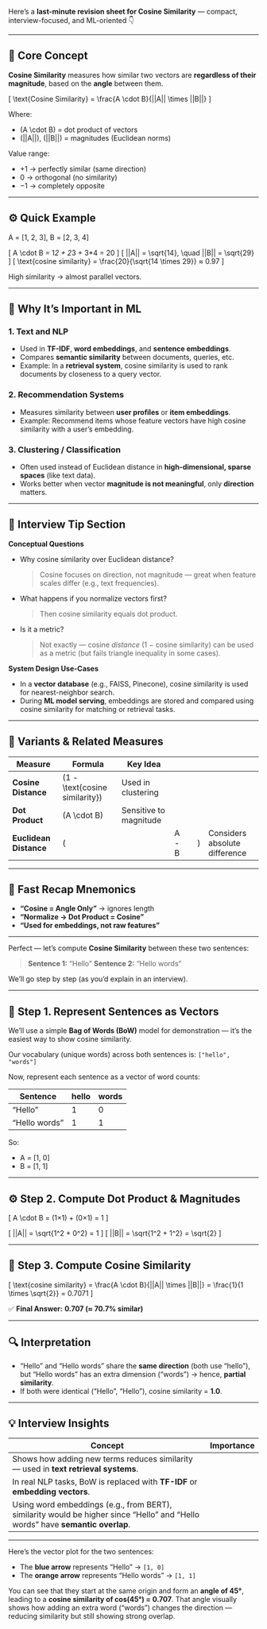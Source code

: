 Here’s a **last-minute revision sheet for Cosine Similarity** — compact, interview-focused, and ML-oriented 👇

---

## 🧠 Core Concept

**Cosine Similarity** measures how similar two vectors are **regardless of their magnitude**, based on the **angle** between them.

[
\text{Cosine Similarity} = \frac{A \cdot B}{||A|| \times ||B||}
]

Where:

* (A \cdot B) = dot product of vectors
* (||A||), (||B||) = magnitudes (Euclidean norms)

Value range:

* +1 → perfectly similar (same direction)
* 0 → orthogonal (no similarity)
* −1 → completely opposite

---

## ⚙️ Quick Example

A = [1, 2, 3], B = [2, 3, 4]

[
A \cdot B = 1*2 + 2*3 + 3*4 = 20
]
[
||A|| = \sqrt{14}, \quad ||B|| = \sqrt{29}
]
[
\text{cosine similarity} = \frac{20}{\sqrt{14 \times 29}} ≈ 0.97
]

High similarity → almost parallel vectors.

---

## 🧩 Why It’s Important in ML

### 1. **Text and NLP**

* Used in **TF-IDF**, **word embeddings**, and **sentence embeddings**.
* Compares **semantic similarity** between documents, queries, etc.
* Example: In a **retrieval system**, cosine similarity is used to rank documents by closeness to a query vector.

### 2. **Recommendation Systems**

* Measures similarity between **user profiles** or **item embeddings**.
* Example: Recommend items whose feature vectors have high cosine similarity with a user’s embedding.

### 3. **Clustering / Classification**

* Often used instead of Euclidean distance in **high-dimensional, sparse spaces** (like text data).
* Works better when vector **magnitude is not meaningful**, only **direction** matters.

---

## 🧠 Interview Tip Section

**Conceptual Questions**

* Why cosine similarity over Euclidean distance?

  > Cosine focuses on direction, not magnitude — great when feature scales differ (e.g., text frequencies).
* What happens if you normalize vectors first?

  > Then cosine similarity equals dot product.
* Is it a metric?

  > Not exactly — cosine *distance* (1 − cosine similarity) can be used as a metric (but fails triangle inequality in some cases).

**System Design Use-Cases**

* In a **vector database** (e.g., FAISS, Pinecone), cosine similarity is used for nearest-neighbor search.
* During **ML model serving**, embeddings are stored and compared using cosine similarity for matching or retrieval tasks.

---

## 🧮 Variants & Related Measures

| Measure                | Formula                        | Key Idea               |       |   |   |                               |
| ---------------------- | ------------------------------ | ---------------------- | ----- | - | - | ----------------------------- |
| **Cosine Distance**    | (1 - \text{cosine similarity}) | Used in clustering     |       |   |   |                               |
| **Dot Product**        | (A \cdot B)                    | Sensitive to magnitude |       |   |   |                               |
| **Euclidean Distance** | (                              |                        | A - B |   | ) | Considers absolute difference |

---

## 🚀 Fast Recap Mnemonics

* **“Cosine = Angle Only”** → ignores length
* **“Normalize → Dot Product = Cosine”**
* **“Used for embeddings, not raw features”**

---

Perfect — let’s compute **Cosine Similarity** between these two sentences:

> **Sentence 1:** “Hello”
> **Sentence 2:** “Hello words”

We’ll go step by step (as you’d explain in an interview).

---

## 🧠 Step 1. Represent Sentences as Vectors

We’ll use a simple **Bag of Words (BoW)** model for demonstration — it’s the easiest way to show cosine similarity.

Our vocabulary (unique words) across both sentences is:
`["hello", "words"]`

Now, represent each sentence as a vector of word counts:

| Sentence      | hello | words |
| ------------- | ----- | ----- |
| “Hello”       | 1     | 0     |
| “Hello words” | 1     | 1     |

So:

* A = [1, 0]
* B = [1, 1]

---

## ⚙️ Step 2. Compute Dot Product & Magnitudes

[
A \cdot B = (1×1) + (0×1) = 1
]

[
||A|| = \sqrt{1^2 + 0^2} = 1
]
[
||B|| = \sqrt{1^2 + 1^2} = \sqrt{2}
]

---

## 🧮 Step 3. Compute Cosine Similarity

[
\text{cosine similarity} = \frac{A \cdot B}{||A|| \times ||B||} = \frac{1}{1 \times \sqrt{2}} = 0.7071
]

✅ **Final Answer:** **0.707 (≈ 70.7% similar)**

---

## 🔍 Interpretation

* “Hello” and “Hello words” share the **same direction** (both use “hello”),
  but “Hello words” has an extra dimension (“words”) → hence, **partial similarity**.
* If both were identical (“Hello”, “Hello”), cosine similarity = **1.0**.

---

## 💡 Interview Insights

| Concept                                                                                                                        | Importance |
| ------------------------------------------------------------------------------------------------------------------------------ | ---------- |
| Shows how adding new terms reduces similarity — used in **text retrieval systems**.                                            |            |
| In real NLP tasks, BoW is replaced with **TF-IDF** or **embedding vectors**.                                                   |            |
| Using word embeddings (e.g., from BERT), similarity would be higher since “Hello” and “Hello words” have **semantic overlap**. |            |

---

Here’s the vector plot for the two sentences:

* The **blue arrow** represents “Hello” → `[1, 0]`
* The **orange arrow** represents “Hello words” → `[1, 1]`

You can see that they start at the same origin and form an **angle of 45°**, leading to a **cosine similarity of cos(45°) = 0.707**.
That angle visually shows how adding an extra word (“words”) changes the direction — reducing similarity but still showing strong overlap.
